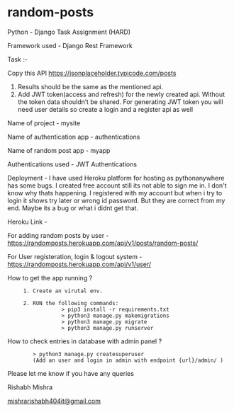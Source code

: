 # random-posts

Python - Django Task Assignment (HARD) 

Framework used - Django Rest Framework

Task :-

Copy this API
https://jsonplaceholder.typicode.com/posts
1. Results should be the same as the mentioned api.
2. Add JWT token(access and refresh) for the newly created api.
Without the token data shouldn’t be shared. For generating JWT
token you will need user details so create a login and a register api as
well


Name of project - mysite

Name of authentication app - authentications

Name of random post app - myapp

Authentications used - JWT Authentications

Deployment -
I have used Heroku platform for hosting as pythonanywhere has some bugs. I created free account still its not able to sign me in. I don't know why thats happening.
I registered with my account but when i try to login it shows try later or wrong id password. But they are correct from my end. Maybe its a bug or what i didnt get that.

Heroku Link - 

For adding random posts by user - 
https://randomposts.herokuapp.com/api/v1/posts/random-posts/

For User registeration, login & logout system - 
https://randomposts.herokuapp.com/api/v1/user/


How to get the app running ?

         1. Create an virutal env.
         
         2. RUN the following commands:
                     > pip3 install -r requirements.txt 
                     > python3 manage.py makemigrations
                     > python3 manage.py migrate
                     > python3 manage.py runserver
                     

How to check entries in database with admin panel ?

            > python3 manage.py createsuperuser
            (Add an user and login in admin with endpoint {url}/admin/ )



Please let me know if you have any queries 

Rishabh Mishra

mishrarishabh404it@gmail.com
                     
